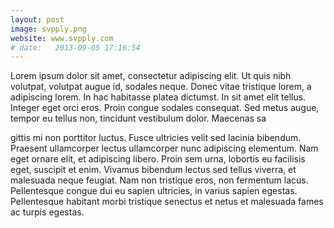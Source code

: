 ```yaml
---
layout: post
image: svpply.png
website: www.svpply.com
# date:   2013-09-05 17:16:54
---
```


Lorem ipsum dolor sit amet, consectetur adipiscing elit. Ut quis nibh volutpat, volutpat augue id, sodales neque. Donec vitae tristique lorem, a adipiscing lorem. In hac habitasse platea dictumst. In sit amet elit tellus. Integer eget orci eros. Proin congue sodales consequat. Sed metus augue, tempor eu tellus non, tincidunt vestibulum dolor. Maecenas sa

gittis mi non porttitor luctus. Fusce ultricies velit sed lacinia bibendum. Praesent ullamcorper lectus ullamcorper nunc adipiscing elementum. Nam eget ornare elit, et adipiscing libero. Proin sem urna, lobortis eu facilisis eget, suscipit et enim. Vivamus bibendum lectus sed tellus viverra, et malesuada neque feugiat. Nam non tristique eros, non fermentum lacus. Pellentesque congue dui eu sapien ultricies, in varius sapien egestas. Pellentesque habitant morbi tristique senectus et netus et malesuada fames ac turpis egestas.


